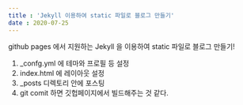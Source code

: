 ```yaml
---
title : 'Jekyll 이용하여 static 파일로 블로그 만들기'
date : 2020-07-25 
---
```


github pages 에서 지원하는 Jekyll 을 이용하여 static 파일로 블로그 만들기!

1. _confg.yml 에 테마와 프로필 등 설정
2. index.html 에 레이아웃 설정
3. _posts 디렉토리 안에 포스팅
4. git comit 하면 깃헙페이지에서 빌드해주는 것 같다.
